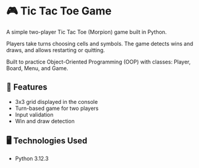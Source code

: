 # 🎮 Tic Tac Toe Game


A simple two-player Tic Tac Toe (Morpion) game built in Python.

Players take turns choosing cells and symbols. The game detects wins and draws, and allows restarting or quitting.

Built to practice Object-Oriented Programming (OOP) with classes: Player, Board, Menu, and Game.

## 📌 Features

- 3x3 grid displayed in the console
- Turn-based game for two players
- Input validation
- Win and draw detection

## 🖥️ Technologies Used

- Python 3.12.3

